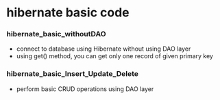# hibernate basic code

### hibernate_basic_withoutDAO
- connect to database using Hibernate without using DAO layer
- using get() method, you can get only one record of given primary key 

### hibernate_basic_Insert_Update_Delete
- perform basic CRUD operations using DAO layer

